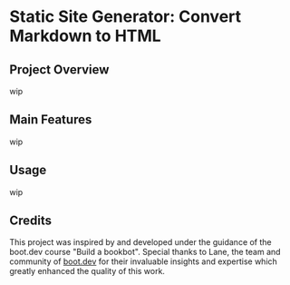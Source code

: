 # Static Site Generator: Convert Markdown to HTML

## Project Overview

wip

## Main Features

wip

## Usage

wip

## Credits
This project was inspired by and developed under the guidance of the boot.dev course "Build a bookbot". Special thanks to Lane, the team and community of [boot.dev](boot.dev) for their invaluable insights and expertise which greatly enhanced the quality of this work.